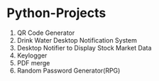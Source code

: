 # Python-Projects

1. QR Code Generator 
2. Drink Water Desktop Notification System 
3. Desktop Notifier to Display Stock Market Data 
4. Keylogger
5. PDF merge
6. Random Password Generator(RPG)
